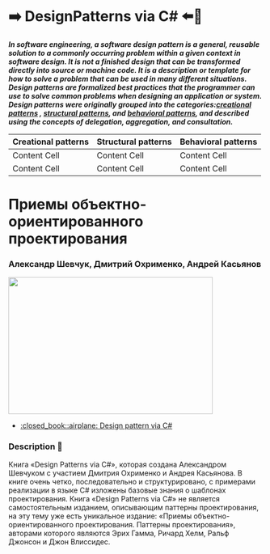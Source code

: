 # :arrow_right: DesignPatterns via C# :arrow_left::muscle:
**_In software engineering, a software design pattern is a general, reusable solution to a commonly occurring problem within a given context in software design. It is not a finished design that can be transformed directly into source or machine code. It is a description or template for how to solve a problem that can be used in many different situations. Design patterns are formalized best practices that the programmer can use to solve common problems when designing an application or system._**
<br/>
**_Design patterns were originally grouped into the categories:[creational patterns]() , [structural patterns](), and [behavioral patterns](), and described using the concepts of delegation, aggregation, and consultation._**

| Creational patterns  | Structural patterns       | Behavioral patterns |
| ------------------   | ------------------        | ------------------  |
| Content Cell         | Content Cell              | Content Cell        |
| Content Cell         | Content Cell              | Content Cell        |


<h1>Приемы объектно-ориентированного проектирования</h1>
<h3>Александр Шевчук, Дмитрий Охрименко, Андрей Касьянов</h3>
<p align="Left"><img src="https://i.ytimg.com/vi/Oyz76pTexGs/maxresdefault.jpg" width="404" height="271"></p>
<ul>
<li><a href="https://drive.google.com/open?id=0By1MH5wlD0LhLTByR3NUclhKbjQ">:closed_book::airplane: Design pattern via C#</a>
</ul>

### Description :pushpin:
Книга «Design Patterns via C#», которая создана Александром Шевчуком с участием Дмитрия Охрименко и Андрея Касьянова. В книге очень четко, последовательно и структурировано, с примерами реализации в языке C# изложены базовые знания о шаблонах проектирования.
Книга «Design Patterns via C#» не является самостоятельным изданием, описывающим паттерны проектирования, на эту тему уже есть уникальное издание: «Приемы объектно-ориентированного проектирования. Паттерны проектирования», авторами которого являются Эрих Гамма, Ричард Хелм, Ральф Джонсон и Джон Влиссидес.










